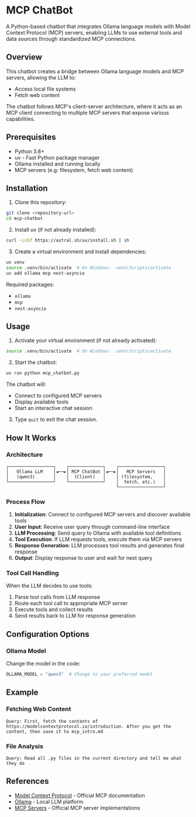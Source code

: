 # MCP ChatBot

A Python-based chatbot that integrates Ollama language models with Model Context Protocol (MCP) servers, enabling LLMs to use external tools and data sources through standardized MCP connections.

## Overview

This chatbot creates a bridge between Ollama language models and MCP servers, allowing the LLM to:
- Access local file systems
- Fetch web content

The chatbot follows MCP's client-server architecture, where it acts as an MCP client connecting to multiple MCP servers that expose various capabilities.

## Prerequisites

- Python 3.8+
- uv - Fast Python package manager
- Ollama installed and running locally
- MCP servers (e.g: filesystem, fetch web content)

## Installation

1. Clone this repository:
```bash
git clone <repository-url>
cd mcp-chatbot
```

2. Install uv (if not already installed):
```bash
curl -LsSf https://astral.sh/uv/install.sh | sh
```

3. Create a virtual environment and install dependencies:
```bash
uv venv
source .venv/bin/activate  # On Windows: .venv\Scripts\activate
uv add ollama mcp nest-asyncio
```

Required packages:
- `ollama`
- `mcp`
- `nest-asyncio`

## Usage

1. Activate your virtual environment (if not already activated):
```bash
source .venv/bin/activate  # On Windows: .venv\Scripts\activate
```

2. Start the chatbot:
```bash
uv run python mcp_chatbot.py
```

The chatbot will:
- Connect to configured MCP servers
- Display available tools
- Start an interactive chat session

3. Type `quit` to exit the chat session.

## How It Works

### Architecture

```
┌─────────────────┐    ┌─────────────┐    ┌─────────────────┐
│   Ollama LLM    │◄──►│ MCP ChatBot │◄──►│   MCP Servers   │
│   (qwen3)       │    │  (Client)   │    │ (filesystem,    │
└─────────────────┘    └─────────────┘    │  fetch, etc.)   │
                                          └─────────────────┘
```

### Process Flow

1. **Initialization**: Connect to configured MCP servers and discover available tools
2. **User Input**: Receive user query through command-line interface
3. **LLM Processing**: Send query to Ollama with available tool definitions
4. **Tool Execution**: If LLM requests tools, execute them via MCP servers
5. **Response Generation**: LLM processes tool results and generates final response
6. **Output**: Display response to user and wait for next query

### Tool Call Handling

When the LLM decides to use tools:
1. Parse tool calls from LLM response
2. Route each tool call to appropriate MCP server
3. Execute tools and collect results
4. Send results back to LLM for response generation

## Configuration Options

### Ollama Model
Change the model in the code:
```python
OLLAMA_MODEL = "qwen3"  # Change to your preferred model
```

## Example

### Fetching Web Content
```
Query: First, fetch the contents of https://modelcontextprotocol.io/introduction. After you get the content, then save it to mcp_intro.md
```

### File Analysis
```
Query: Read all .py files in the current directory and tell me what they do
```

## References

- [Model Context Protocol](https://modelcontextprotocol.io/) - Official MCP documentation
- [Ollama](https://ollama.com) - Local LLM platform
- [MCP Servers](https://github.com/modelcontextprotocol/servers) - Official MCP server implementations